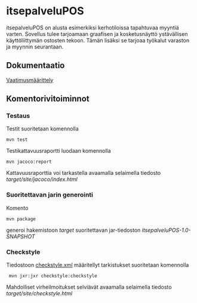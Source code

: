 # itsepalveluPOS

itsepalveluPOS on alusta esimerkiksi kerhotiloissa tapahtuvaa myyntiä varten. Sovellus tulee tarjoamaan graafisen ja kosketusnäyttö ystävällisen käyttöliittymän ostosten tekoon. Tämän lisäksi se tarjoaa työkalut varaston ja myynnin seurantaan.

## Dokumentaatio

[Vaatimusmäärittely](dokumentaatio/vaatimusmaarittely.md)

## Komentorivitoiminnot

### Testaus

Testit suoritetaan komennolla

```
mvn test
```

Testikattavuusraportti luodaan komennolla

```
mvn jacoco:report
```

Kattavuusraporttia voi tarkastella avaamalla selaimella tiedosto _target/site/jacoco/index.html_

### Suoritettavan jarin generointi

Komento

```
mvn package
```

generoi hakemistoon _target_ suoritettavan jar-tiedoston _itsepalveluPOS-1.0-SNAPSHOT_

### Checkstyle

Tiedostoon [checkstyle.xml](checkstyle.xml) määritellyt tarkistukset suoritetaan komennolla

```
 mvn jxr:jxr checkstyle:checkstyle
```

Mahdolliset virheilmoitukset selviävät avaamalla selaimella tiedosto _target/site/checkstyle.html_
